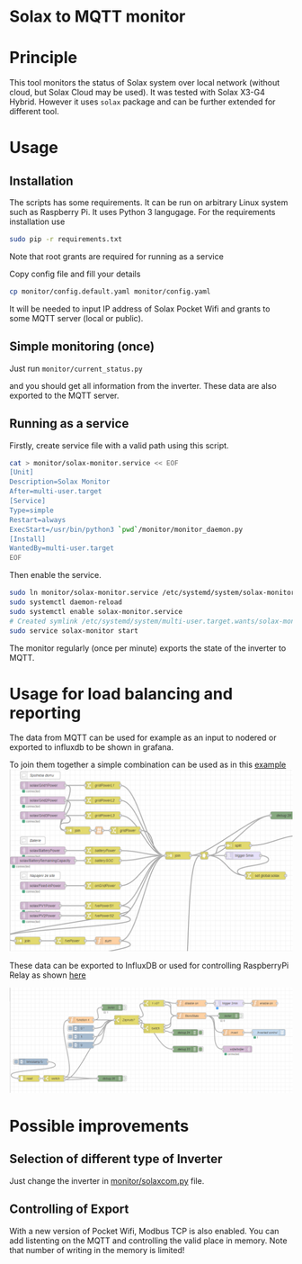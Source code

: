 # Solax to MQTT monitor

# Principle
This tool monitors the status of Solax system over local network (without cloud, but Solax Cloud may be used). 
It was tested with Solax X3-G4 Hybrid. However it uses `solax` package and can be further extended for different tool.

# Usage
## Installation
The scripts has some requirements. It can be run on arbitrary Linux system such as Raspberry Pi.
It uses Python 3 langugage. For the requirements installation use
```bash
sudo pip -r requirements.txt
```

Note that root grants are required for running as a service

Copy config file and fill your details
```bash
cp monitor/config.default.yaml monitor/config.yaml
```

It will be needed to input IP address of Solax Pocket Wifi and grants to some MQTT server (local or public).

## Simple monitoring (once)
Just run 
```monitor/current_status.py```

and you should get all information from the inverter. These data are also exported to the MQTT server.

## Running as a service
Firstly, create service file with a valid path using this script.
```bash
cat > monitor/solax-monitor.service << EOF
[Unit]
Description=Solax Monitor
After=multi-user.target
[Service]
Type=simple
Restart=always
ExecStart=/usr/bin/python3 `pwd`/monitor/monitor_daemon.py
[Install]
WantedBy=multi-user.target
EOF
```
Then enable the service.
```bash
sudo ln monitor/solax-monitor.service /etc/systemd/system/solax-monitor.service
sudo systemctl daemon-reload
sudo systemctl enable solax-monitor.service 
# Created symlink /etc/systemd/system/multi-user.target.wants/solax-monitor.service → /etc/systemd/system/solax-monitor.service.
sudo service solax-monitor start
```

The monitor regularly (once per minute) exports the state of the inverter to MQTT.

# Usage for load balancing and reporting
The data from MQTT can be used for example as an input to nodered or exported to influxdb to be shown in grafana.

To join them together a simple combination can be used as in this [example](nodered_solax.json)
![solax](nodered_solax.png)

These data can be exported to InfluxDB or used for controlling RaspberryPi Relay as shown [here](nodered_control.json)

![control](nodered_control.png)


# Possible improvements
## Selection of different type of Inverter
Just change the inverter in [monitor/solaxcom.py](monitor/solaxcom.py) file.

## Controlling of Export
With a new version of Pocket Wifi, Modbus TCP is also enabled. You can add listenting on the MQTT and controlling the valid place in memory. Note that number of writing in the memory is limited!